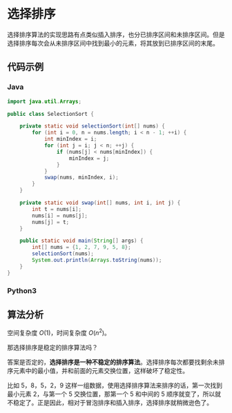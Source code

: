 # 选择排序

选择排序算法的实现思路有点类似插入排序，也分已排序区间和未排序区间。但是选择排序每次会从未排序区间中找到最小的元素，将其放到已排序区间的末尾。

## 代码示例

<!-- tabs:start -->

### **Java**

```java
import java.util.Arrays;

public class SelectionSort {

    private static void selectionSort(int[] nums) {
        for (int i = 0, n = nums.length; i < n - 1; ++i) {
            int minIndex = i;
            for (int j = i; j < n; ++j) {
                if (nums[j] < nums[minIndex]) {
                    minIndex = j;
                }
            }
            swap(nums, minIndex, i);
        }
    }

    private static void swap(int[] nums, int i, int j) {
        int t = nums[i];
        nums[i] = nums[j];
        nums[j] = t;
    }

    public static void main(String[] args) {
        int[] nums = {1, 2, 7, 9, 5, 8};
        selectionSort(nums);
        System.out.println(Arrays.toString(nums));
    }
}
```





















### **Python3**





## 算法分析

空间复杂度 $O(1)$，时间复杂度 $O(n^2)$。

那选择排序是稳定的排序算法吗？

答案是否定的，**选择排序是一种不稳定的排序算法**。选择排序每次都要找剩余未排序元素中的最小值，并和前面的元素交换位置，这样破坏了稳定性。

比如 5，8，5，2，9 这样一组数据，使用选择排序算法来排序的话，第一次找到最小元素 2，与第一个 5 交换位置，那第一个 5 和中间的 5 顺序就变了，所以就不稳定了。正是因此，相对于冒泡排序和插入排序，选择排序就稍微逊色了。
